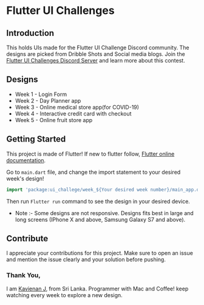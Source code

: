 # Flutter UI Challenges

## Introduction

This holds UIs made for the Flutter UI Challenge Discord community. The designs are picked from Dribble Shots and Social media blogs. Join the [Flutter UI Challenges Discord Server](https://discord.gg/p78nJXK) and learn more about this contest.

## Designs

- Week 1 - Login Form
- Week 2 - Day Planner app
- Week 3 - Online medical store app(for COVID-19)
- Week 4 - Interactive credit card with checkout
- Week 5 - Online fruit store app

## Getting Started

This project is made of Flutter! If new to flutter follow, [Flutter online documentation](https://flutter.dev/docs).

Go to `main.dart` file, and change the import statement to your desired week's design!

```dart
import 'package:ui_challege/week_${Your desired week number}/main_app.dart';
```

Then run `Flutter run` command to see the design in your desired device. 
- Note :- Some designs are not responsive. Designs fits best in large and long screens (IPhone X and above, Samsung Galaxy S7 and above).

## Contribute
I appreciate your contributions for this project. Make sure to open an issue and mention the issue clearly and your solution before pushing.

### Thank You,
I am [Kavienan J](https://github.com/kavienanj), from Sri Lanka. Programmer with Mac and Coffee! keep watching every week to explore a new design.
